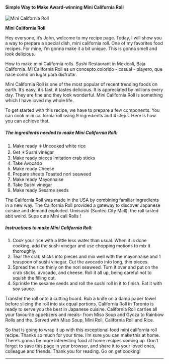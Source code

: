             

#### Simple Way to Make Award-winning Mini California Roll

![Mini California Roll](https://img-global.cpcdn.com/recipes/6198621495099392/751x532cq70/mini-california-roll-recipe-main-photo.jpg)

**Mini California Roll**

Hey everyone, it’s John, welcome to my recipe page. Today, I will show you a way to prepare a special dish, mini california roll. One of my favorites food recipes. For mine, I’m gonna make it a bit unique. This is gonna smell and look delicious.

How to make mini California rolls. Sushi Restaurant in Mexicali, Baja California. Mi California Roll es un concepto colorido - casual - playero, que nace como un lugar para disfrutar.

Mini California Roll is one of the most popular of recent trending foods on earth. It’s easy, it’s fast, it tastes delicious. It is appreciated by millions every day. They are fine and they look wonderful. Mini California Roll is something which I have loved my whole life.

To get started with this recipe, we have to prepare a few components. You can cook mini california roll using 9 ingredients and 4 steps. Here is how you can achieve that.

##### The ingredients needed to make Mini California Roll:

1.  Make ready ＊Uncooked white rice
2.  Get ＊Sushi vinegar
3.  Make ready pieces Imitation crab sticks
4.  Take Avocado
5.  Make ready Cheese
6.  Prepare sheets Toasted nori seaweed
7.  Make ready Mayonnaise
8.  Take Sushi vinegar
9.  Make ready Sesame seeds

The California Roll was made in the USA by combining familiar ingredients in a new way. The California Roll provided a gateway to discover Japanese cuisine and demand exploded. Umisushi (Suntec City Mall). the roll tasted abit weird. Supa cute Mini cali Rolls !

##### Instructions to make Mini California Roll:

1.  Cook your rice with a little less water than usual. When it is done cooking, add the sushi vinegar and use chopping motions to mix it thoroughly.
2.  Tear the crab sticks into pieces and mix well with the mayonnaise and 1 teaspoon of sushi vinegar. Cut the avocado into long, thin pieces.
3.  Spread the rice thinly on the nori seaweed. Turn it over and put on the crab sticks, avocado, and cheese. Roll it all up, being careful not to squish the filling out.
4.  Sprinkle the sesame seeds and roll the sushi roll in it to finish. Eat it with soy sauce.

Transfer the roll onto a cutting board. Rub a knife on a damp paper towel before slicing the roll into six equal portions. California Roll in Toronto is ready to serve you the best in Japanese cuisine. California Roll carries all your favourite appetizers and meals- from Miso Soup and Gyoza to Rainbow Rolls and the. Served with Miso Soup, Mini Roll, California Roll and Rice.

So that is going to wrap it up with this exceptional food mini california roll recipe. Thanks so much for your time. I’m sure you can make this at home. There’s gonna be more interesting food at home recipes coming up. Don’t forget to save this page in your browser, and share it to your loved ones, colleague and friends. Thank you for reading. Go on get cooking!

* * *